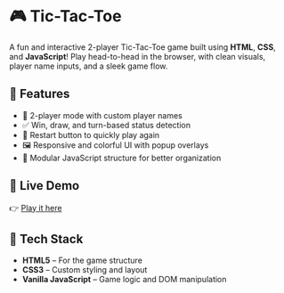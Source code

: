 # 🎮 Tic-Tac-Toe

A fun and interactive 2-player Tic-Tac-Toe game built using **HTML**, **CSS**, and **JavaScript**! Play head-to-head in the browser, with clean visuals, player name inputs, and a sleek game flow.

## 🧠 Features

- 🎲 2-player mode with custom player names
- ✅ Win, draw, and turn-based status detection
- 🔁 Restart button to quickly play again
- 🖼️ Responsive and colorful UI with popup overlays
- 🧩 Modular JavaScript structure for better organization

## 🚀 Live Demo

👉 [Play it here](https://fabianherr.github.io/Tic-Tac-Toe/)  

## 📂 Tech Stack

- **HTML5** – For the game structure
- **CSS3** – Custom styling and layout
- **Vanilla JavaScript** – Game logic and DOM manipulation



